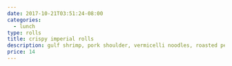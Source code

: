```yaml
---
date: 2017-10-21T03:51:24-08:00
categories:
  - lunch
type: rolls
title: crispy imperial rolls
description: gulf shrimp, pork shoulder, vermicelli noodles, roasted peanut
price: 14
---
```

